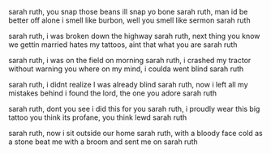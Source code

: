 sarah ruth, you snap those beans ill snap yo bone
sarah ruth, man id be better off alone
i smell like burbon, well you smell like sermon
sarah ruth

sarah ruth, i was broken down the highway
sarah ruth, next thing you know we gettin married
hates my tattoos, aint that what you are
sarah ruth

sarah ruth, i was on the field on morning
sarah ruth, i crashed my tractor without warning
you where on my mind, i coulda went blind
sarah ruth

sarah ruth, i didnt realize I was already blind
sarah ruth, now i left all my mistakes behind
i found the lord, the one you adore
sarah ruth

sarah ruth, dont you see i did this for you
sarah ruth, i proudly wear this big tattoo
you think its profane, you think lewd
sarah ruth

sarah ruth, now i sit outside our home
sarah ruth, with a bloody face cold as a stone
beat me with a broom and sent me on
sarah ruth
